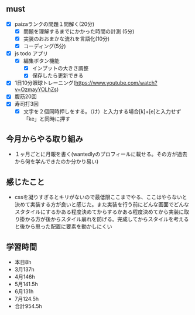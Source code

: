
## must
- [x] paizaランクの問題１問解く(20分)
  - [x] 問題を理解するまでにかかった時間の計測 (5分)
  - [x] 実装のおおまかな流れを言語化(10分)
  - [x] コーディング(5分)
- [x] js todo アプリ  
  - [x] 編集ボタン機能
    - [x] インプットの大きさ調整
    - [x] 保存したら更新できる
- [x] 1日10分眼球トレーニング(https://www.youtube.com/watch?v=OzmayYOLhZs)
- [x] 腹筋20回
- [x] 寿司打3回
  - [x] 文字を２個同時押しをする。（け）と入力する場合[k]+[e]と入力せず「ke」と同時に押す

## 今月からやる取り組み
- １ヶ月ごとに月報を書く(wantedlyのプロフィールに載せる。その方が過去から何を学んできたのか分かり易い)



## 感じたこと
- cssを凝りすぎるとキリがないので最低限ここまでやる、ここはやらないと決めて実装する方が良いと感じた。また実装を行う前にどんな画面でどんなスタタイルにするかある程度決めてからするかある程度決めてから実装に取り掛かる方が後からスタイル崩れを防げる。完成してからスタイルを考えると後から思った配置に要素を動かしにくい
  

## 学習時間
  - 本日8h
  - 3月137h
  - 4月146h
  - 5月141.5h
  - 6月131h
  - 7月124.5h
  - 合計954.5h
    



